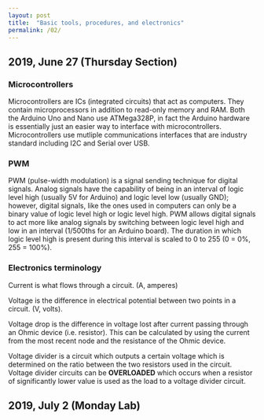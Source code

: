 ```yaml
---
layout: post
title:  "Basic tools, procedures, and electronics"
permalink: /02/
---
```


## 2019, June 27 (Thursday Section)

### Microcontrollers
Microcontrollers are ICs (integrated circuits) that act as computers. They contain microprocessors in addition to read-only memory and RAM. Both the Arduino Uno and Nano use ATMega328P, in fact the Arduino hardware is essentially just an easier way to interface with microcontrollers. Microcontrollers use mutliple communications interfaces that are industry standard including I2C and Serial over USB.


### PWM
PWM (pulse-width modulation) is a signal sending technique for digital signals. Analog signals have the capability of being in an interval of logic level high (usually 5V for Arduino) and logic level low (usually GND); however, digital signals, like the ones used in computers can only be a binary value of logic level high or logic level high. PWM allows digital signals to act more like analog signals by switching between logic level high and low in an interval (1/500ths for an Arduino board). The duration in which logic level high is present during this interval is scaled to 0 to 255 (0 = 0%, 255 = 100%).

### Electronics terminology
Current is what flows through a circuit. (A, amperes)

Voltage is the difference in electrical potential between two points in a circuit. (V, volts).

Voltage drop is the difference in voltage lost after current passing through an Ohmic device (i.e. resistor). This can be calculated by using the current from the most recent node and the resistance of the Ohmic device.

Voltage divider is a circuit which outputs a certain voltage which is determined on the ratio between the two resistors used in the circuit. Voltage divider circuits can be **OVERLOADED** which occurs when a resistor of significantly lower value is used as the load to a voltage divider circuit.

## 2019, July 2 (Monday Lab)